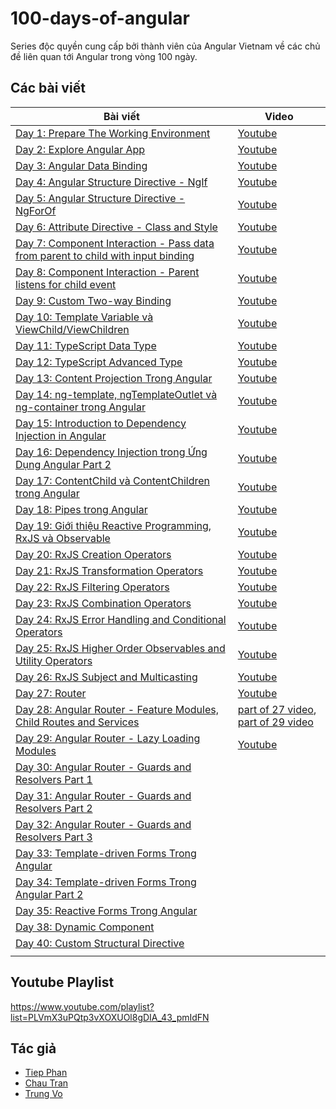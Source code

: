 # 100-days-of-angular

Series độc quyền cung cấp bởi thành viên của Angular Vietnam về các chủ đề liên quan tới Angular trong vòng 100 ngày.

## Các bài viết

| Bài viết                                                                                 | Video                                                                  |
| ---------------------------------------------------------------------------------------- | ---------------------------------------------------------------------- |
| [Day 1: Prepare The Working Environment][day1]                                           | [Youtube][day1-video]                                                  |
| [Day 2: Explore Angular App][day2]                                                       | [Youtube][day2-video]                                                  |
| [Day 3: Angular Data Binding][day3]                                                      | [Youtube][day3-video]                                                  |
| [Day 4: Angular Structure Directive - NgIf][day4]                                        | [Youtube][day4-video]                                                  |
| [Day 5: Angular Structure Directive - NgForOf][day5]                                     | [Youtube][day5-video]                                                  |
| [Day 6: Attribute Directive - Class and Style][day6]                                     | [Youtube][day6-video]                                                  |
| [Day 7: Component Interaction - Pass data from parent to child with input binding][day7] | [Youtube][day7-video]                                                  |
| [Day 8: Component Interaction - Parent listens for child event][day8]                    | [Youtube][day8-video]                                                  |
| [Day 9: Custom Two-way Binding][day9]                                                    | [Youtube][day9-video]                                                  |
| [Day 10: Template Variable và ViewChild/ViewChildren][day10]                             | [Youtube][day10-video]                                                 |
| [Day 11: TypeScript Data Type][day11]                                                    | [Youtube][day11-video]                                                 |
| [Day 12: TypeScript Advanced Type][day12]                                                | [Youtube][day12-video]                                                 |
| [Day 13: Content Projection Trong Angular][day13]                                        | [Youtube][day13-video]                                                 |
| [Day 14: ng-template, ngTemplateOutlet và ng-container trong Angular][day14]             | [Youtube][day14-video]                                                 |
| [Day 15: Introduction to Dependency Injection in Angular][day15]                         | [Youtube][day15-video]                                                 |
| [Day 16: Dependency Injection trong Ứng Dụng Angular Part 2][day16]                      | [Youtube][day16-video]                                                 |
| [Day 17: ContentChild và ContentChildren trong Angular][day17]                           | [Youtube][day17-video]                                                 |
| [Day 18: Pipes trong Angular][day18]                                                     | [Youtube][day18-video]                                                 |
| [Day 19: Giới thiệu Reactive Programming, RxJS và Observable][day19]                     | [Youtube][day19-video]                                                 |
| [Day 20: RxJS Creation Operators][day20]                                                 | [Youtube][day20-video]                                                 |
| [Day 21: RxJS Transformation Operators][day21]                                           | [Youtube][day21-video]                                                 |
| [Day 22: RxJS Filtering Operators][day22]                                                | [Youtube][day22-video]                                                 |
| [Day 23: RxJS Combination Operators][day23]                                              | [Youtube][day23-video]                                                 |
| [Day 24: RxJS Error Handling and Conditional Operators][day24]                           | [Youtube][day24-video]                                                 |
| [Day 25: RxJS Higher Order Observables and Utility Operators][day25]                     | [Youtube][day25-video]                                                 |
| [Day 26: RxJS Subject and Multicasting][day26]                                           | [Youtube][day26-video]                                                 |
| [Day 27: Router][day27]                                                                  | [Youtube][day27-28-video]                                              |
| [Day 28: Angular Router - Feature Modules, Child Routes and Services][day28]             | [part of 27 video][day27-28-video], [part of 29 video][day28-29-video] |
| [Day 29: Angular Router - Lazy Loading Modules][day29]                                   | [Youtube][day28-29-video]                                              |
| [Day 30: Angular Router - Guards and Resolvers Part 1][day30]                            |                                                                        |
| [Day 31: Angular Router - Guards and Resolvers Part 2][day31]                            |                                                                        |
| [Day 32: Angular Router - Guards and Resolvers Part 3][day32]                            |                                                                        |
| [Day 33: Template-driven Forms Trong Angular][day33]                                     |                                                                        |
| [Day 34: Template-driven Forms Trong Angular Part 2][day34]                              |                                                                        |
| [Day 35: Reactive Forms Trong Angular][day35]                                            |                                                                        |
| [Day 38: Dynamic Component][day38]                                                       |
| [Day 40: Custom Structural Directive][day40]                                             |
|                                                                                          |

## Youtube Playlist

https://www.youtube.com/playlist?list=PLVmX3uPQtp3vXOXUOl8gDIA_43_pmIdFN

## Tác giả

- [Tiep Phan][tieppt]
- [Chau Tran][nartc]
- [Trung Vo][trungk18]

[day1]: Day001-Installation.md
[day2]: Day002-AngularApp.md
[day3]: Day003-DataBinding.md
[day4]: Day004-Structure-Directive-If-Else.md
[day5]: Day005-Structure-Directive-NgFor.md
[day6]: Day006-Attribute-Directive-Class-Style.md
[day7]: Day007-Component-Interaction-01.md
[day8]: Day008-Component-Interaction-02.md
[day9]: Day009-two-way-binding.md
[day10]: Day010-template-variable-viewchild-viewchildren.md
[day11]: Day011-typescript-data-type.md
[day12]: Day012-typescript-advanced-type.md
[day13]: Day013-content-projection-in-angular.md
[day14]: Day014-ng-template-ng-template-outlet-ng-container.md
[day15]: Day015-introduction-dependency-injection-in-angular.md
[day16]: Day016-dependency-injection-in-angular-part-2.md
[day17]: Day017-contentchild-contentchildren.md
[day18]: Day018-pipes.md
[day19]: Day019-intro-rxjs-observable.md
[day20]: Day020-rxjs-creation.md
[day21]: Day021-rxjs-transformation.md
[day22]: Day022-rxjs-filtering.md
[day23]: Day023-rxjs-combination.md
[day24]: Day024-rxjs-error-handling-conditional.md
[day25]: Day025-rxjs-hoo-utility.md
[day26]: Day026-rxjs-subject-multicast.md
[day27]: Day027-router.md
[day28]: Day028-router-feature-child-services.md
[day29]: Day029-router-lazy-load.md
[day30]: Day030-router-guards-resolvers.md
[day31]: Day031-router-guards-resolvers-2.md
[day32]: Day032-router-guards-resolvers-3.md
[day33]: Day033-template-driven-forms.md
[day34]: Day034-template-driven-forms-2.md
[day35]: Day035-reactive-forms.md
[day38]: Day038-dynamic-component.md
[day40]: Day040-custom-structural-directive.md
[day1-video]: https://youtu.be/NS6P1fpU77o
[day2-video]: https://youtu.be/jgFw8tAgKNs
[day3-video]: https://youtu.be/WrMywdbnQfk
[day4-video]: https://youtu.be/Yujs6hi-l4w
[day5-video]: https://youtu.be/q7CQPEPSkD0
[day6-video]: https://youtu.be/Zh36WRD3MMQ
[day7-video]: https://youtu.be/uTd2W4NQkgs
[day8-video]: https://youtu.be/XFN75RZzMJY
[day9-video]: https://youtu.be/U8UCOKInmu8
[day10-video]: https://youtu.be/Wd_644YBQUM
[day11-video]: https://youtu.be/ozHjDLuusVU
[day12-video]: https://youtu.be/4tcajihANZQ
[day13-video]: https://youtu.be/-vN52YVbcgk
[day14-video]: https://youtu.be/3JM8pDR-MaU
[day15-video]: https://youtu.be/_JnUGhVhq_o
[day16-video]: https://youtu.be/hTsn6L8vcVg
[day17-video]: https://youtu.be/m3ZgeVGLZag
[day18-video]: https://youtu.be/4BJ2Vk67f6A
[day19-video]: https://youtu.be/lRfyUh4ex38
[day20-video]: https://youtu.be/OWvK8ZB_Wrc
[day21-video]: https://youtu.be/AG97A7_NCLE
[day22-video]: https://youtu.be/KEBpdRL11Nw
[day23-video]: https://youtu.be/qChj6nScvl0
[day24-video]: https://youtu.be/UnfiFpY5VtQ
[day25-video]: https://youtu.be/5SD2YIxMBBM
[day26-video]: https://youtu.be/8nWosjgcI5k
[day27-28-video]: https://youtu.be/mw4a9S5k8yU
[day28-29-video]: https://youtu.be/D0Tv5BaNTa8
[tieppt]: https://github.com/tieppt
[nartc]: https://github.com/nartc
[trungk18]: https://github.com/trungk18
